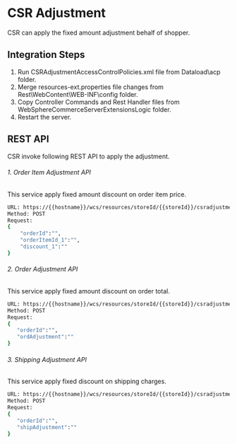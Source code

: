 # CSR Adjustment
CSR can apply the fixed amount adjustment behalf of shopper.<br/>

## Integration Steps
1. Run CSRAdjustmentAccessControlPolicies.xml file from Dataload\acp folder.<br/>
2. Merge resources-ext.properties file changes from Rest\WebContent\WEB-INF\config folder.<br/>
3. Copy Controller Commands and Rest Handler files from WebSphereCommerceServerExtensionsLogic folder.<br/>
4. Restart the server.

## REST API
CSR invoke following REST API to apply the adjustment.
###### 1. Order Item Adjustment API
This service apply fixed amount discount on order item price.
```sh
URL: https://{{hostname}}/wcs/resources/storeId/{{storeId}}/csradjustment/orderitems
Method: POST
Request:
{
    "orderId":"",
    "orderItemId_1":"",
    "discount_1":""
}
```
###### 2. Order Adjustment API 
This service apply fixed amount discount on order total.
 ```sh
URL: https://{{hostname}}/wcs/resources/storeId/{{storeId}}/csradjustment/order
Method: POST
Request:
{
    "orderId":"",  
    "ordAdjustment":""  
}
```
###### 3. Shipping Adjustment API
This service apply fixed discount on shipping charges.
 ```sh
URL: https://{{hostname}}/wcs/resources/storeId/{{storeId}}/csradjustment/shipping
Method: POST
Request:
{
    "orderId":"", 
    "shipAdjustment":""
}
```
